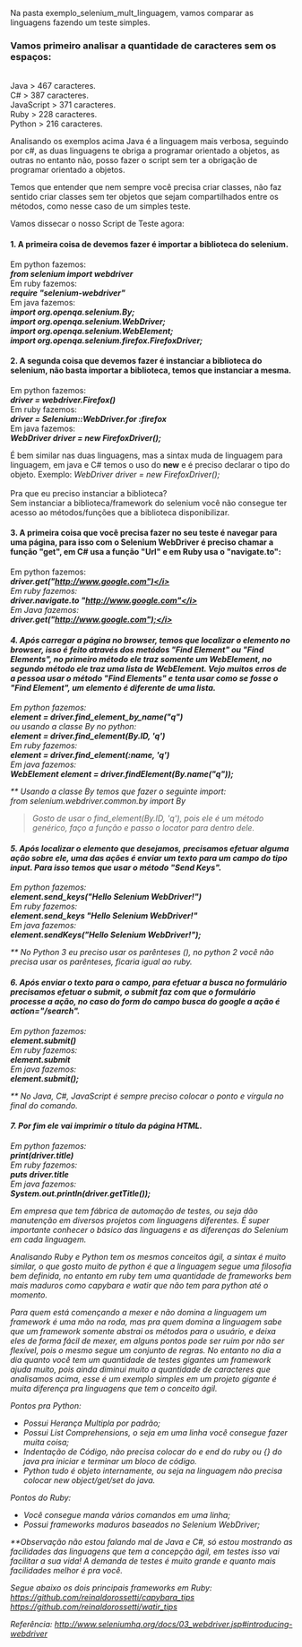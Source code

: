 Na pasta exemplo_selenium_mult_linguagem, vamos comparar as linguagens fazendo um teste simples.

### Vamos primeiro analisar a quantidade de caracteres sem os espaços:
<br>Java > 467 caracteres.
<br>C# > 387 caracteres.
<br>JavaScript > 371 caracteres.
<br>Ruby > 228 caracteres.
<br>Python > 216 caracteres.

Analisando os exemplos acima Java é a linguagem mais verbosa, seguindo por c#, as duas linguagens te obriga a programar orientado a objetos, as outras no entanto não, posso fazer o script sem ter a obrigação de programar orientado a objetos. 

Temos que entender que nem sempre você precisa criar classes, não faz sentido criar classes sem ter objetos que sejam compartilhados entre os métodos, como nesse caso de um simples teste.


Vamos dissecar o nosso Script de Teste agora:

#### 1. A primeira coisa de devemos fazer é importar a biblioteca do selenium.
Em python fazemos:<br>
<b><i> from selenium import webdriver</i></b><br>
Em ruby fazemos:<br>
<b><i> require "selenium-webdriver"</i></b><br>
Em java fazemos:<br>
<b><i> import org.openqa.selenium.By;<br>
import org.openqa.selenium.WebDriver;<br>
import org.openqa.selenium.WebElement;<br>
import org.openqa.selenium.firefox.FirefoxDriver;</i></b>

#### 2. A segunda coisa que devemos fazer é instanciar a biblioteca do selenium, não basta importar a biblioteca, temos que instanciar a mesma.<br>
Em python fazemos:<br>
<b><i> driver = webdriver.Firefox()</i></b><br>
Em ruby fazemos:<br>
<b><i> driver = Selenium::WebDriver.for :firefox</i></b><br>
Em java fazemos:<br>
<b><i> WebDriver driver = new FirefoxDriver();</i></b>

É bem similar nas duas linguagens, mas a sintax muda de linguagem para linguagem, em java e C# temos o uso do <b>new</b> e é preciso declarar o tipo do objeto. Exemplo: <i>WebDriver driver = new FirefoxDriver();</i>
<br><br>Pra que eu preciso instanciar a biblioteca?<br>
Sem instanciar a biblioteca/framework do selenium você não consegue ter acesso ao métodos/funções que a biblioteca disponibilizar.


#### 3. A primeira coisa que você precisa fazer no seu teste é navegar para uma página, para isso com o Selenium WebDriver é preciso chamar a função "get", em C# usa a função "Url" e em Ruby usa o "navigate.to":
Em python fazemos:<br>
<b><i> driver.get("http://www.google.com")</i></b><br>
Em ruby fazemos:<br>
<b><i> driver.navigate.to "http://www.google.com"</i></b><br>
Em Java fazemos:<br>
<b><i> driver.get("http://www.google.com");</i></b><br>

#### 4. Após carregar a página no browser, temos que localizar o elemento no browser, isso é feito através dos metódos "Find Element" ou "Find Elements", no primeiro método ele traz somente um WebElement, no segundo método ele traz uma lista de WebElement. Vejo muitos erros de a pessoa usar o método "Find Elements" e tenta usar como se fosse o "Find Element", um elemento é diferente de uma lista.
Em python fazemos:<br>
<b><i> element = driver.find_element_by_name("q")</i></b><br>
ou usando a classe By no python:<br>
<b><i> element = driver.find_element(By.ID, 'q')</i></b><br>
Em ruby fazemos:<br>
<b><i> element = driver.find_element(:name, 'q')</i></b><br>
Em java fazemos:<br>
<b><i> WebElement element = driver.findElement(By.name("q"));</i></b>

** Usando a classe By temos que fazer o seguinte import:<br>
from selenium.webdriver.common.by import By
> Gosto de usar o find_element(By.ID, 'q'), pois ele é um método genérico, faço a função e passo o locator para dentro dele.

#### 5. Após localizar o elemento que desejamos, precisamos efetuar alguma ação sobre ele, uma das ações é enviar um texto para um campo do tipo input. Para isso temos que usar o método "Send Keys".
Em python fazemos:<br>
<b><i> element.send_keys("Hello Selenium WebDriver!")</i></b><br>
Em ruby fazemos:<br>
<b><i> element.send_keys "Hello Selenium WebDriver!"</i></b><br>
Em java fazemos:<br>
<b><i> element.sendKeys("Hello Selenium WebDriver!");</i></b>

** No Python 3 eu preciso usar os parênteses (), no python 2 você não precisa usar os parênteses, ficaria igual ao ruby.

#### 6. Após enviar o texto para o campo, para efetuar a busca no formulário precisamos efetuar o submit, o submit faz com que o formulário processe a ação, no caso do form do campo busca do google a ação é action="/search".
Em python fazemos:<br>
<b><i> element.submit()</i></b><br>
Em ruby fazemos:<br>
<b><i> element.submit</i></b><br>
Em java fazemos:<br>
<b><i> element.submit();</i></b>

** No Java, C#, JavaScript é sempre preciso colocar o ponto e vírgula no final do comando.


#### 7. Por fim ele vai imprimir o título da página HTML.
Em python fazemos:<br>
<b><i> print(driver.title)</i></b><br>
Em ruby fazemos:<br>
<b><i> puts driver.title</i></b><br>
Em java fazemos:<br>
<b><i> System.out.println(driver.getTitle());</i></b>


Em empresa que tem fábrica de automação de testes, ou seja dão manutenção em diversos projetos com linguagens diferentes. É super importante conhecer o básico das linguagens e as diferenças do Selenium em cada linguagem. 

Analisando Ruby e Python tem os mesmos conceitos ágil, a sintax é muito similar, o que gosto muito de python é que a linguagem segue uma filosofia bem definida, no entanto em ruby tem uma quantidade de frameworks bem mais maduros como capybara e watir que não tem para python até o momento.

Para quem está començando a mexer e não domina a linguagem um framework é uma mão na roda, mas pra quem domina a linguagem sabe que um framework somente abstrai os métodos para o usuário, e deixa eles de forma fácil de mexer, em alguns pontos pode ser ruim por não ser flexível, pois o mesmo segue um conjunto de regras. No entanto no dia a dia quanto você tem um quantidade de testes gigantes um framework ajuda muito, pois ainda diminui muito a quantidade de caracteres que analisamos acima, esse é um exemplo simples em um projeto gigante é muita diferença pra linguagens que tem o conceito ágil. 

Pontos pra Python:
- Possui Herança Multipla por padrão;
- Possui List Comprehensions, o seja em uma linha você consegue fazer muita coisa;
- Indentação de Código, não precisa colocar do e end do ruby ou {} do java pra iniciar e terminar um bloco de código.
- Python tudo é objeto internamente, ou seja na linguagem não precisa colocar new object/get/set do java.

Pontos do Ruby:
- Você consegue manda vários comandos em uma linha;
- Possui frameworks maduros baseados no Selenium WebDriver;

**Observação não estou falando mal de Java e C#, só estou mostrando as facilidades das linguagens que tem a concepção ágil, em testes isso vai facilitar a sua vida! A demanda de testes é muito grande e quanto mais facilidades melhor é pra você.

Segue abaixo os dois principais frameworks em Ruby:<br>
https://github.com/reinaldorossetti/capybara_tips<br>
https://github.com/reinaldorossetti/watir_tips<br>

Referência: http://www.seleniumhq.org/docs/03_webdriver.jsp#introducing-webdriver

